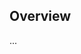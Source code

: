 <!-- Note: Please must use one of our issue templates to file an issue! 🛑 -->
<!-- 👉 https://github.com/JoshuaKGoldberg/is-comment-meaningless/issues/new/choose 👈 -->
<!-- **Issues that should have been filed with a template will be closed without action, and we will ask you to use a template.** -->

<!-- This blank issue template is only for issues that don't fit any of the templates. -->

## Overview

...
